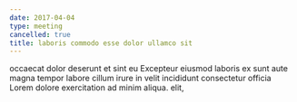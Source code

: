 ```yaml
---
date: 2017-04-04
type: meeting
cancelled: true
title: laboris commodo esse dolor ullamco sit
---
```

occaecat dolor deserunt et sint eu Excepteur eiusmod laboris ex sunt aute magna tempor labore cillum irure in velit incididunt consectetur officia Lorem dolore exercitation ad minim aliqua. elit,